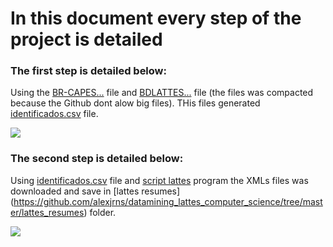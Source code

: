# In this document every step of the project is detailed

### The first step is detailed below: 

Using the [BR-CAPES...](https://github.com/alexjrns/datamining_lattes_computer_science/blob/master/sucupira_files/BR-CAPES-COLSUCUP-PROG2015-2016-03-01.csv) file and [BDLATTES...](https://github.com/alexjrns/datamining_lattes_computer_science/blob/master/sucupira_files/BDLATTES-17abril2016.rar) file (the files was compacted because the Github dont alow big files). THis files generated [identificados.csv](https://github.com/alexjrns/datamining_lattes_computer_science/blob/master/stage_files/identificados.csv) file.

![](https://github.com/alexjrns/datamining_lattes_computer_science/blob/master/documents/01_Step.png)

### The second step is detailed below: 

Using [identificados.csv](https://github.com/alexjrns/datamining_lattes_computer_science/blob/master/stage_files/identificados.csv) file and [script lattes](http://scriptlattes.sourceforge.net/) program the XMLs files was downloaded and save in [lattes resumes] (https://github.com/alexjrns/datamining_lattes_computer_science/tree/master/lattes_resumes) folder.

![](https://github.com/alexjrns/datamining_lattes_computer_science/blob/master/documents/02_Step.png)
